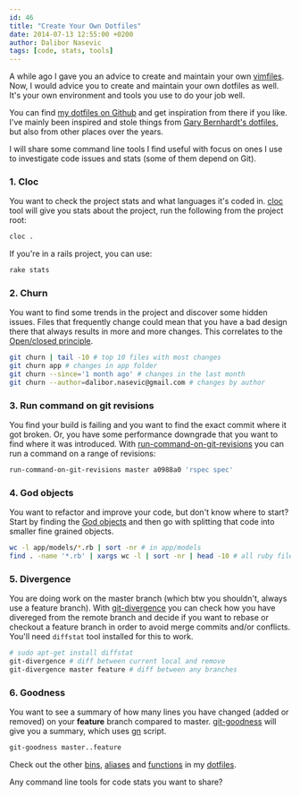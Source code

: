 ```yaml
---
id: 46
title: "Create Your Own Dotfiles"
date: 2014-07-13 12:55:00 +0200
author: Dalibor Nasevic
tags: [code, stats, tools]
---
```


A while ago I gave you an advice to create and maintain your own [vimfiles](http://dalibornasevic.com/posts/29-control-your-vim-editor). Now, I would advice you to create and maintain your own dotfiles as well. It's your own environment and tools you use to do your job well.

You can find [my dotfiles on Github](https://github.com/dalibor/dotfiles "My dotfiles") and get inspiration from there if you like. I've mainly been inspired and stole things from [Gary Bernhardt's dotfiles](https://github.com/garybernhardt/dotfiles), but also from other places over the years.

I will share some command line tools I find useful with focus on ones I use to investigate code issues and stats (some of them depend on Git).

### 1. Cloc

You want to check the project stats and what languages it's coded in. [cloc](https://github.com/dalibor/dotfiles/blob/master/bin/cloc) tool will give you stats about the project, run the following from the project root:

```bash
cloc .
```

If you're in a rails project, you can use:

```bash
rake stats
```

### 2. Churn

You want to find some trends in the project and discover some hidden issues. Files that frequently change could mean that you have a bad design there that always results in more and more changes. This correlates to the [Open/closed principle](http://en.wikipedia.org/wiki/Open/closed_principle).

```bash
git churn | tail -10 # top 10 files with most changes
git churn app # changes in app folder
git churn --since='1 month ago' # changes in the last month
git churn --author=dalibor.nasevic@gmail.com # changes by author
```

### 3. Run command on git revisions

You find your build is failing and you want to find the exact commit where it got broken. Or, you have some performance downgrade that you want to find where it was introduced. With [run-command-on-git-revisions](https://github.com/dalibor/dotfiles/blob/master/bin/run-command-on-git-revisions) you can run a command on a range of revisions:

```bash
run-command-on-git-revisions master a0988a0 'rspec spec'
```

### 4. God objects

You want to refactor and improve your code, but don't know where to start? Start by finding the [God objects](http://en.wikipedia.org/wiki/God_object) and then go with splitting that code into smaller fine grained objects.

```bash
wc -l app/models/*.rb | sort -nr # in app/models
find . -name '*.rb' | xargs wc -l | sort -nr | head -10 # all ruby files
```

### 5. Divergence

You are doing work on the master branch (which btw you shouldn't, always use a feature branch). With [git-divergence](https://github.com/dalibor/dotfiles/blob/master/bin/git-divergence) you can check how you have divereged from the remote branch and decide if you want to rebase or checkout a feature branch in order to avoid merge commits and/or conflicts. You'll need `diffstat` tool installed for this to work.

```bash
# sudo apt-get install diffstat
git-divergence # diff between current local and remove
git-divergence master feature # diff between any branches
```

### 6. Goodness

You want to see a summary of how many lines you have changed (added or removed) on your **feature** branch compared to master. [git-goodness](https://github.com/dalibor/dotfiles/blob/master/bin/git-goodness) will give you a summary, which uses [gn](https://github.com/dalibor/dotfiles/blob/master/bin/gn) script.

```bash
git-goodness master..feature
```

Check out the other [bins](https://github.com/dalibor/dotfiles/blob/master/bin), [aliases](https://github.com/dalibor/dotfiles/blob/master/bash/aliases) and [functions](https://github.com/dalibor/dotfiles/blob/master/bash/functions) in my [dotfiles](https://github.com/dalibor/dotfiles "My dotfiles").

Any command line tools for code stats you want to share?
